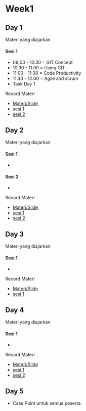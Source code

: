 # Week1

## Day 1

Materi yang diajarkan
#### Sesi 1
- 09:00 - 10.30 = GIT Concept
- 10.30 - 11.00 = Using GIT
- 11:00 - 11:30 = Code Productivity
- 11.30 - 12.00 = Agile and scrum
- Task Day 1

Record Materi
- [Materi/Slide](https://drive.google.com/file/d/1a2l2SoMpcriBnlB_fcFCrlEVve4vHX2L/view?usp=sharing) 
- [sesi 1]()
- [sesi 2]()

## Day 2

Materi yang diajarkan
#### Sesi 1
- 

#### Sesi 2
- 

Record Materi
- [Materi/Slide]() 
- [sesi 1]()
- [sesi 2]()

## Day 3

Materi yang diajarkan
#### Sesi 1
- 
Record Materi
- [Materi/Slide]() 
- [sesi 1]()

## Day 4

Materi yang diajarkan
#### Sesi 1
- 

Record Materi
- [Materi/Slide]() 
- [sesi 1]()
- [sesi 2]()

## Day 5

- Case Point untuk semua peserta
